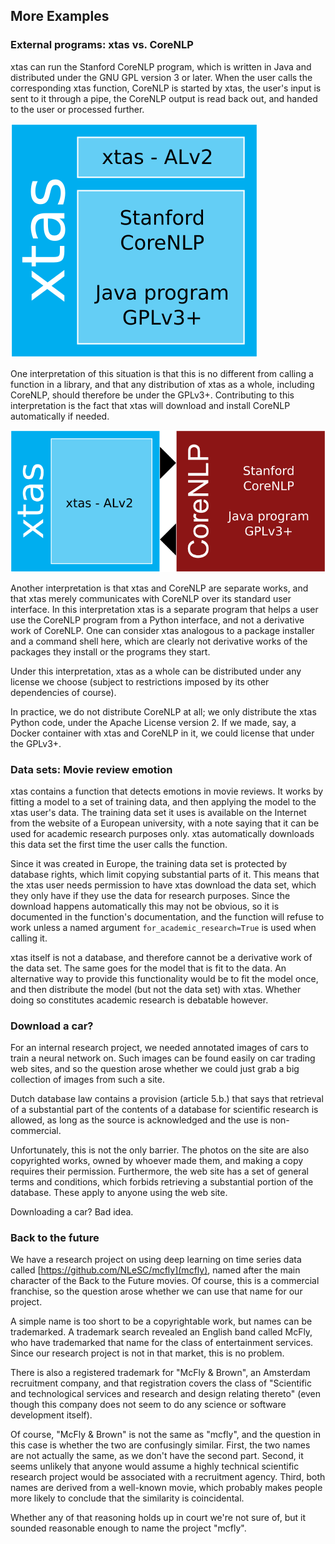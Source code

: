 ## More Examples

### External programs: xtas vs. CoreNLP

xtas can run the Stanford CoreNLP program, which is written in Java and distributed under the GNU GPL version 3 or later. When the user calls the corresponding xtas function, CoreNLP is started by xtas, the user's input is sent to it through a pipe, the CoreNLP output is read back out, and handed to the user or processed further.

![An illustration of the xtas vs. CoreNLP example. A square represents the combined work xtas. Within this square, there is a wide low rectangle at the top representing the xtas Python code, licensed under the Apache License v2. Below that is a square containing the words "Stanford CoreNLP" and "Java program GPLv3+".](xtas_corenlp_1_96.svg.png)

One interpretation of this situation is that this is no different from calling a function in a library, and that any distribution of xtas as a whole, including CoreNLP, should therefore be under the GPLv3+. Contributing to this interpretation is the fact that xtas will download and install CoreNLP automatically if needed.

![Another illustration of the xtas vs. CoreNLP example. A square on the left represents the combined work xtas. Within this square, there is a rectangle representing the xtas Python code, licensed under the Apache License v2. On the right is a separate square representing CoreNLP, with the text "Stanford CoreNLP" and "Java program GPLv3+". Between the squares are two arrows, one at the top pointing from xtas to CoreNLP, and one at the bottom pointing from CoreNLP to xtas.](xtas_corenlp_2_96.svg.png)

Another interpretation is that xtas and CoreNLP are separate works, and that xtas merely communicates with CoreNLP over its standard user interface. In this interpretation xtas is a separate program that helps a user use the CoreNLP program from a Python interface, and not a derivative work of CoreNLP. One can consider xtas analogous to a package installer and a command shell here, which are clearly not derivative works of the packages they install or the programs they start.

Under this interpretation, xtas as a whole can be distributed under any license we choose (subject to restrictions imposed by its other dependencies of course).

In practice, we do not distribute CoreNLP at all; we only distribute the xtas Python code, under the Apache License version 2. If we made, say, a Docker container with xtas and CoreNLP in it, we could license that under the GPLv3+.


### Data sets: Movie review emotion

xtas contains a function that detects emotions in movie reviews. It works by fitting a model to a set of training data, and then applying the model to the xtas user's data. The training data set it uses is available on the Internet from the website of a European university, with a note saying that it can be used for academic research purposes only. xtas automatically downloads this data set the first time the user calls the function.

Since it was created in Europe, the training data set is protected by database rights, which limit copying substantial parts of it. This means that the xtas user needs permission to have xtas download the data set, which they only have if they use the data for research purposes. Since the download happens automatically this may not be obvious, so it is documented in the function's documentation, and the function will refuse to work  unless a named argument `for_academic_research=True` is used when calling it.

xtas itself is not a database, and therefore cannot be a derivative work of the data set. The same goes for the model that is fit to the data. An alternative way to provide this functionality would be to fit the model once, and then distribute the model (but not the data set) with xtas. Whether doing so constitutes academic research is debatable however.


### Download a car?

For an internal research project, we needed annotated images of cars to train a neural network on. Such images can be found easily on car trading web sites, and so the question arose whether we could just grab a big collection of images from such a site.

Dutch database law contains a provision (article 5.b.) that says that retrieval of a substantial part of the contents of a database for scientific research is allowed, as long as the source is acknowledged and the use is non-commercial.

Unfortunately, this is not the only barrier. The photos on the site are also copyrighted works, owned by whoever made them, and making a copy requires their permission. Furthermore, the web site has a set of general terms and conditions, which forbids retrieving a substantial portion of the database. These apply to anyone using the web site.

Downloading a car? Bad idea.


### Back to the future

We have a research project on using deep learning on time series data called [https://github.com/NLeSC/mcfly](mcfly), named after the main character of the Back to the Future movies. Of course, this is a commercial franchise, so the question arose whether we can use that name for our project.

A simple name is too short to be a copyrightable work, but names can be trademarked. A trademark search revealed an English band called McFly, who have trademarked that name for the class of entertainment services. Since our research project is not in that market, this is no problem.

There is also a registered trademark for "McFly & Brown", an Amsterdam recruitment company, and that registration covers the class of "Scientific and technological services and research and design relating thereto" (even though this company does not seem to do any science or software development itself).

Of course, "McFly & Brown" is not the same as "mcfly", and the question in this case is whether the two are confusingly similar. First, the two names are not actually the same, as we don't have the second part. Second, it seems unlikely that anyone would assume a highly technical scientific research project would be associated with a recruitment agency. Third, both names are derived from a well-known movie, which probably makes people more likely to conclude that the similarity is coincidental.

Whether any of that reasoning holds up in court we're not sure of, but it sounded reasonable enough to name the project "mcfly".

